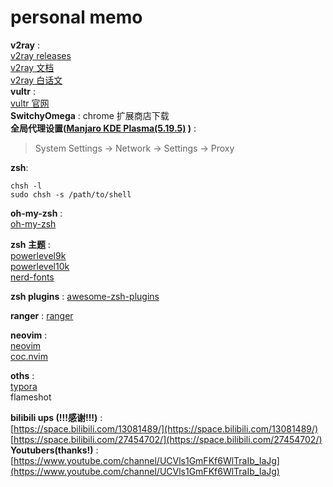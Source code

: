 # personal memo
**v2ray** :<br/>
[v2ray releases](https://github.com/v2ray/v2ray-core/releases) <br/>
[v2ray 文档](https://www.v2ray.com/en/) <br/>
[v2ray 白话文](https://guide.v2fly.org/) <br/>
**vultr** :<br/>
[vultr 官网](https://www.vultr.com/) <br/>
**SwitchyOmega** : chrome 扩展商店下载<br/>
**全局代理设置([Manjaro KDE Plasma(5.19.5)](https://manjaro.org/download/) )** :<br/>
> System Settings -> Network -> Settings -> Proxy <br/>

**zsh**:
```shell
chsh -l
sudo chsh -s /path/to/shell
```

**oh-my-zsh** :<br/>
[oh-my-zsh](https://ohmyz.sh/) 

**zsh 主题** :<br/>
[powerlevel9k](https://github.com/Powerlevel9k/powerlevel9k) <br/>
[powerlevel10k](https://github.com/romkatv/powerlevel10k) <br/>
[nerd-fonts](https://github.com/ryanoasis/nerd-fonts) <br/>

**zsh plugins** : [awesome-zsh-plugins](https://github.com/unixorn/awesome-zsh-plugins) <br/>

**ranger** : [ranger](https://github.com/ranger/ranger) <br/>

**neovim** :<br/>
[neovim](https://github.com/neovim/neovim) <br/>
[coc.nvim](https://github.com/neoclide/coc.nvim) <br/>

**oths** :<br/>
[typora](https://typora.io/) <br/>
flameshot<br/>

**bilibili ups (!!!感谢!!!)** : <br/>
[https://space.bilibili.com/13081489/](https://space.bilibili.com/13081489/)  <br/>
[https://space.bilibili.com/27454702/](https://space.bilibili.com/27454702/) <br/>
**Youtubers(thanks!)** :<br/>
[https://www.youtube.com/channel/UCVls1GmFKf6WlTraIb_IaJg](https://www.youtube.com/channel/UCVls1GmFKf6WlTraIb_IaJg) <br/>
